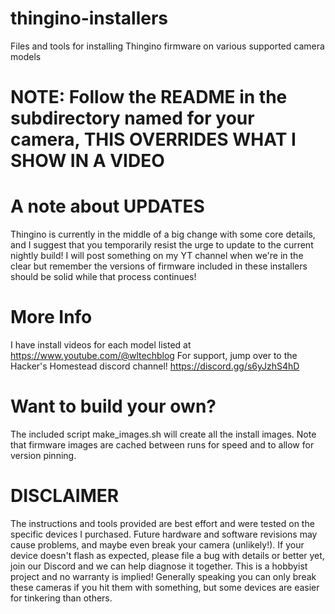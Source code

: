 # thingino-installers

Files and tools for installing Thingino firmware on various supported camera models

# NOTE: Follow the README in the subdirectory named for your camera, THIS OVERRIDES WHAT I SHOW IN A VIDEO

# A note about UPDATES

Thingino is currently in the middle of a big change with some core details, and I suggest that you temporarily resist the urge to update to the current nightly build! I will
post something on my YT channel when we're in the clear but remember the versions of firmware included in these installers should be solid while that process continues!

# More Info

I have install videos for each model listed at https://www.youtube.com/@wltechblog
For support, jump over to the Hacker's Homestead discord channel! https://discord.gg/s6yJzhS4hD

# Want to build your own?

The included script make_images.sh will create all the install images. Note that firmware images are cached between runs for speed and to 
allow for version pinning.

# DISCLAIMER

The instructions and tools provided are best effort and were tested on the specific devices I purchased. Future hardware
and software revisions may cause problems, and maybe even break your camera (unlikely!). If your device doesn't flash as expected,
please file a bug with details or better yet, join our Discord and we can help diagnose it together. This is a hobbyist project
and no warranty is implied! Generally speaking you can only break these cameras if you hit them with something, but some devices
are easier for tinkering than others.
